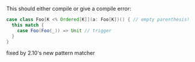 This should either compile or give a compile error:

```scala
case class Foo[K <% Ordered[K]](a: Foo[K])() { // empty parenthesis!
  this match {
    case Foo(Foo(_)) => Unit // trigger
  }
}
```
fixed by 2.10's new pattern matcher 
